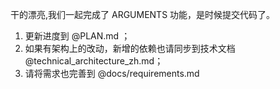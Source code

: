 干的漂亮,我们一起完成了 ARGUMENTS 功能，是时候提交代码了。

1. 更新进度到 @PLAN.md ；
2. 如果有架构上的改动，新增的依赖也请同步到技术文档 @technical_architecture_zh.md；
3. 请将需求也完善到 @docs/requirements.md
